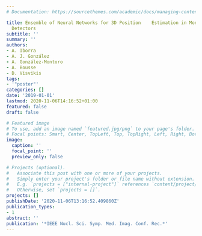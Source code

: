 ```yaml
---
# Documentation: https://sourcethemes.com/academic/docs/managing-content/

title: Ensemble of Neural Networks for 3D Position    Estimation in Monolithic PET
  Detectors
subtitle: ''
summary: ''
authors:
- A. Iborra
- A. J. González
- A. González-Montoro
- A. Bousse
- D. Visvikis
tags:
- '"poster"'
categories: []
date: '2019-01-01'
lastmod: 2020-11-06T14:16:52+01:00
featured: false
draft: false

# Featured image
# To use, add an image named `featured.jpg/png` to your page's folder.
# Focal points: Smart, Center, TopLeft, Top, TopRight, Left, Right, BottomLeft, Bottom, BottomRight.
image:
  caption: ''
  focal_point: ''
  preview_only: false

# Projects (optional).
#   Associate this post with one or more of your projects.
#   Simply enter your project's folder or file name without extension.
#   E.g. `projects = ["internal-project"]` references `content/project/deep-learning/index.md`.
#   Otherwise, set `projects = []`.
projects: []
publishDate: '2020-11-06T13:16:52.409860Z'
publication_types:
- 1
abstract: ''
publication: '*IEEE Nucl. Sci. Symp. Med. Imag. Conf. Rec.*'
---
```

